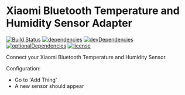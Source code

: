 # Xiaomi Bluetooth Temperature and Humidity Sensor Adapter

[![Build Status](https://travis-ci.org/tim-hellhake/xiaomi-temperature-humidity-sensor-adapter.svg?branch=master)](https://travis-ci.org/tim-hellhake/xiaomi-temperature-humidity-sensor-adapter)
[![dependencies](https://david-dm.org/tim-hellhake/xiaomi-temperature-humidity-sensor-adapter.svg)](https://david-dm.org/tim-hellhake/xiaomi-temperature-humidity-sensor-adapter)
[![devDependencies](https://david-dm.org/tim-hellhake/xiaomi-temperature-humidity-sensor-adapter/dev-status.svg)](https://david-dm.org/tim-hellhake/xiaomi-temperature-humidity-sensor-adapter?type=dev)
[![optionalDependencies](https://david-dm.org/tim-hellhake/xiaomi-temperature-humidity-sensor-adapter/optional-status.svg)](https://david-dm.org/tim-hellhake/xiaomi-temperature-humidity-sensor-adapter?type=optional)
[![license](https://img.shields.io/badge/license-MPL--2.0-blue.svg)](LICENSE)

Connect your Xiaomi Bluetooth Temperature and Humidity Sensor.

Configuration:
- Go to 'Add Thing'
- A new sensor should appear
